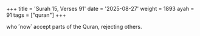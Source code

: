 +++
title = 'Surah 15, Verses 91'
date = '2025-08-27'
weight = 1893
ayah = 91
tags = ["quran"]
+++

who ˹now˺ accept parts of the Quran, rejecting others.